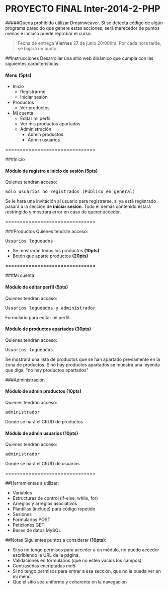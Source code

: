 PROYECTO FINAL Inter-2014-2-PHP
===============================
#####Queda prohibido utilizar Dreamweaver. Si se detecta código de algún programa parecido que genere estas acciones, será merecedor de puntos menos e incluso puede reprobar el curso.
<blockquote>
  Fecha de entrega <strong>Viernes</strong> 27 de junio 20:00hrs. Por cada hora tarde, se bajará un punto.
</blockquote>

##Instrucciones
Desarrollar una sitio web dinámico que cumpla con las siguientes características:
<h4>Menu (5pts)</h4>
<ul>
  <li>Inicio
    <ul>
      <li>Registrarme</li>
      <li>Iniciar sesión</li>
    </ul>
  </li>
  <li>
    Productos
    <ul>
      <li>Ver productos</li>
    </ul>
  </li>
  <li>
    Mi cuenta
    <ul>
      <li>Editar mi perfil</li>
      <li>Ver mis productos apartados</li>
      <li>Administración
        <ul>
          <li>Admin productos</li>
          <li>Admin usuarios</li>
        </ul>
      </li>
    </ul>
  </li>
</ul>
===============================

###Inicio
<h4>Módulo de registro e inicio de sesión (5pts)</h4>
Quienes tendrán acceso:
<pre>Sólo usuarios no registrados (Público en general)</pre>
<p>Se le hará una invitación al usuario para registrarse, si ya está registrado pasará a la sección de <strong>iniciar sesión</strong>. Todo el demás contenido estará restringido y mostrará error en caso de querer acceder.</p>
===============================

###Productos
Quienes tendrán acceso:
<pre>Usuarios logueados</pre>
<ul>
  <li>Se mostrarán todos los productos <strong>(10pts)</strong></li>
  <li>Botón que aparte productos <strong>(20pts)</strong></li>
</ul>
===============================

###Mi cuenta
<h4>Módulo de editar perfil (5pts)</h4>
Quienes tendrán acceso:
<pre>Usuarios logueados y administrador</pre>
Formulario para editar mi perfil

<h4>Módulo de productos apartados (30pts)</h4> 
<p>Quienes tendrán acceso:
<pre>Usuarios logueados</pre>
Se mostrará una lista de productos que se han apartado previamente en la zona de productos. Sino hay productos apartados se muestra una leyenda que diga: "no hay productos apartados"</p>

###Administración
<h4>Módulo de admin productos (10pts)</h4>
Quienes tendrán acceso:
<pre>administrador</pre>
<p>Donde se hará el CRUD de productos</p>

<h4>Módulo de admin usuarios (10pts)</h4>
Quienes tendrán acceso:
<pre>administrador</pre>
<p>Donde se hará el CRUD de usuarios</p>
===============================

##Herramientas a utilizar:
<ul>
  <li>Variables</li>
  <li>Estructuras de control (if-else, while, for)</li>
  <li>Arreglos y arreglos asociativos</li>
  <li>Plantillas (include) para código repetido</li>
  <li>Sesiones</li>
  <li>Formularios POST</li>
  <li>Peticiones GET</li>
  <li>Bases de datos MySQL</li>
</ul>
##Notas 
Siguientes puntos a considerar <strong>(10pts)</strong>:
<ul>
  <li>Si yo no tengo permisos para acceder a un módulo, no puedo acceder escribiendo la URL de la página.</li>
  <li>
    Validaciones en formularios (que no esten vacíos los campos)
  </li>
  <li>Contraseñas encriptadas md5</li>
  <li>Si no tengo permisos para entrar a esa sección, que no la pueda ver en mi menú.</li>
  <li>Que el sitio sea uniforme y coherente en la navegación</li>
</ul>